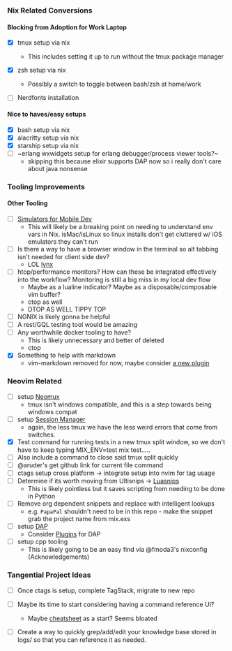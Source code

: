 ### Nix Related Conversions

#### Blocking from Adoption for Work Laptop
- [x] tmux setup via nix
    * This includes setting it up to run without the tmux package manager
- [x] zsh setup via nix
    * Possibly a switch to toggle between bash/zsh at home/work
- [ ] Nerdfonts installation 




#### Nice to haves/easy setups
- [x] bash setup via nix
- [x] alacritty setup via nix
- [x] starship setup via nix
- [ ] ~erlang wxwidgets setup for erlang debugger/process viewer tools?~
    - skipping this because elixir supports DAP now so i really don't care about java nonsense




### Tooling Improvements

#### Other Tooling
- [ ] [Simulators for Mobile Dev](https://github.com/dimaportenko/telescope-simulators.nvim)
    * This will likely be a breaking point on needing to understand env vars in Nix. isMac/isLinux so linux installs don't get cluttered w/ iOS emulators they can't run
- [ ] Is there a way to have a browser window in the terminal so alt tabbing isn't needed for client side dev?
    * LOL [lynx](https://search.nixos.org/packages?channel=22.11&show=lynx&from=0&size=50&sort=relevance&type=packages&query=lynx)
- [ ] htop/performance monitors? How can these be integrated effectively into the workflow? Monitoring is still a big miss in my local dev flow
    * Maybe as a lualine indicator? Maybe as a disposable/composable vim buffer?
    * ctop as well
    * DTOP AS WELL TIPPY TOP
- [ ] NGNIX is likely gonna be helpful
- [ ] A rest/GQL testing tool would be amazing
- [ ] Any worthwhile docker tooling to have?
    * This is likely unnecessary and better of deleted
    * ctop
- [x] Something to help with markdown
    * vim-markdown removed for now, maybe consider [a new plugin](https://github.com/iamcco/markdown-preview.nvim)




### Neovim Related
- [ ] setup [Neomux](https://github.com/nikvdp/neomux)
    - tmux isn't windows compatible, and this is a step towards being windows compat
- [ ] setup [Session Manager](https://github.com/Shatur/neovim-session-manager)
    - again, the less tmux we have the less weird errors that come from switches. 
- [x] Test command for running tests in a new tmux split window, so we don't have to keep typing MIX_ENV=test mix test.....
- [ ] Also include a command to close said tmux split quickly
- [ ] @aruder's get github link for current file command
- [ ] ctags setup cross platform -> integrate setup into nvim for tag usage
- [ ] Determine if its worth moving from Ultisnips -> [Luasnips](https://github.com/L3MON4D3/LuaSnip)
    * This is likely pointless but it saves scripting from needing to be done in Python
- [ ] Remove org dependent snippets and replace with intelligent lookups
    * e.g. `PapaPal` shouldn't need to be in this repo - make the snippet grab the project name from mix.exs
- [ ] setup [DAP](https://github.com/mfussenegger/nvim-dap)
    * Consider [Plugins](https://github.com/mfussenegger/nvim-dap/wiki/Extensions) for DAP
- [ ] setup cpp tooling
    * This is likely going to be an easy find via @fmoda3's nixconfig (Acknowledgements)



### Tangential Project Ideas
- [ ] Once ctags is setup, complete TagStack, migrate to new repo
- [ ] Maybe its time to start considering having a command reference UI?
    * Maybe [cheatsheet](https://github.com/sudormrfbin/cheatsheet.nvim) as a start? Seems bloated
- [ ] Create a way to quickly grep/add/edit your knowledge base stored in logs/ so that you can reference it as needed.

